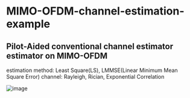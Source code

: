 # MIMO-OFDM-channel-estimation-example
## Pilot-Aided conventional channel estimator estimator on MIMO-OFDM

estimation method: Least Square(LS), LMMSE(Linear Minimum Mean Square Error)
channel: Rayleigh, Rician, Exponential Correlation

![image](https://github.com/107880/MIMO-OFDM-channel-estimation-example/assets/118165166/e82bc27c-eeb6-4f1f-8e0a-c3735451eb67)
